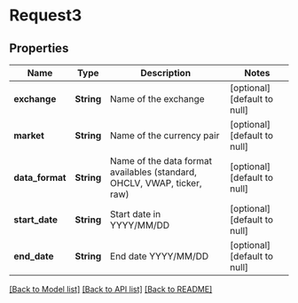 # Request3

## Properties
Name | Type | Description | Notes
------------ | ------------- | ------------- | -------------
**exchange** | **String** | Name of the exchange | [optional] [default to null]
**market** | **String** | Name of the currency pair | [optional] [default to null]
**data_format** | **String** | Name of the data format availables (standard, OHCLV, VWAP, ticker, raw) | [optional] [default to null]
**start_date** | **String** | Start date in YYYY/MM/DD | [optional] [default to null]
**end_date** | **String** | End date YYYY/MM/DD | [optional] [default to null]

[[Back to Model list]](../README.md#documentation-for-models) [[Back to API list]](../README.md#documentation-for-api-endpoints) [[Back to README]](../README.md)


